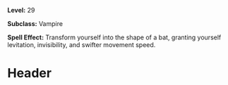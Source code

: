 <!-- TITLE: Spell: Form Of The Bat -->
<!-- SUBTITLE:  -->

**Level:** 29

**Subclass:** Vampire

**Spell Effect:** Transform yourself into the shape of a bat, granting yourself levitation, invisibility, and swifter movement speed.

# Header